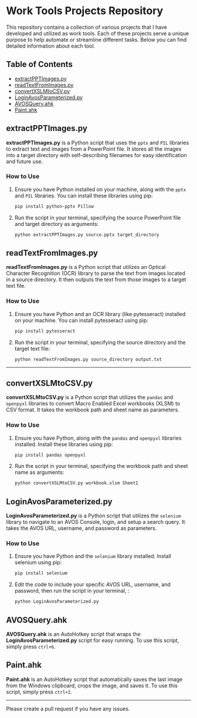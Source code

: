 # Work Tools Projects Repository

This repository contains a collection of various projects that I have developed and utilized as work tools. Each of these projects serve a unique purpose to help automate or streamline different tasks. Below you can find detailed information about each tool.

## Table of Contents

- [extractPPTImages.py](#extractPPTImages.py)
- [readTextFromImages.py](#readTextFromImages.py)
- [convertXSLMtoCSV.py](#convertXSLMtoCSV.py)
- [LoginAvosParameterized.py](#LoginAvosParameterized.py)
- [AVOSQuery.ahk](#AVOSQuery.ahk)
- [Paint.ahk](#Paint.ahk)

## extractPPTImages.py 
**extractPPTImages.py** is a Python script that uses the `pptx` and `PIL` libraries to extract text and images from a PowerPoint file. It stores all the images into a target directory with self-describing filenames for easy identification and future use.

### How to Use

1. Ensure you have Python installed on your machine, along with the `pptx` and `PIL` libraries. You can install these libraries using pip:

    ```bash
    pip install python-pptx Pillow
    ```

2. Run the script in your terminal, specifying the source PowerPoint file and target directory as arguments:

    ```bash
    python extractPPTImages.py source.pptx target_directory
    ```

## readTextFromImages.py
**readTextFromImages.py** is a Python script that utilizes an Optical Character Recognition (OCR) library to parse the text from images located in a source directory. It then outputs the text from those images to a target text file.

### How to Use

1. Ensure you have Python and an OCR library (like pytesseract) installed on your machine. You can install pytesseract using pip:

    ```bash
    pip install pytesseract
    ```

2. Run the script in your terminal, specifying the source directory and the target text file:

    ```bash
    python readTextFromImages.py source_directory output.txt
    ```

---

## convertXSLMtoCSV.py

**convertXSLMtoCSV.py** is a Python script that utilizes the `pandas` and `openpyxl` libraries to convert Macro Enabled Excel workbooks (XLSM) to CSV format. It takes the workbook path and sheet name as parameters.

### How to Use

1. Ensure you have Python, along with the `pandas` and `openpyxl` libraries installed. Install these libraries using pip:

    ```bash
    pip install pandas openpyxl
    ```

2. Run the script in your terminal, specifying the workbook path and sheet name as arguments:

    ```bash
    python convertXSLMtoCSV.py workbook.xlsm Sheet1
    ```

## LoginAvosParameterized.py

**LoginAvosParameterized.py** is a Python script that utilizes the `selenium` library to navigate to an AVOS Console, login, and setup a search query. It takes the AVOS URL, username, and password as parameters. 

### How to Use

1. Ensure you have Python and the `selenium` library installed. Install selenium using pip:

    ```bash
    pip install selenium
    ```

2. Edit the code to include your specific AVOS URL, username, and password, then run the script in your terminal, :

    ```bash
    python LoginAvosParameterized.py
    ```

## AVOSQuery.ahk

**AVOSQuery.ahk** is an AutoHotkey script that wraps the **LoginAvosParameterized.py** script for easy running. To use this script, simply press `ctrl+6`.

## Paint.ahk

**Paint.ahk** is an AutoHotkey script that automatically saves the last image from the Windows clipboard, crops the image, and saves it. To use this script, simply press `ctrl+2`.

---

Please create a pull request if you have any issues.
